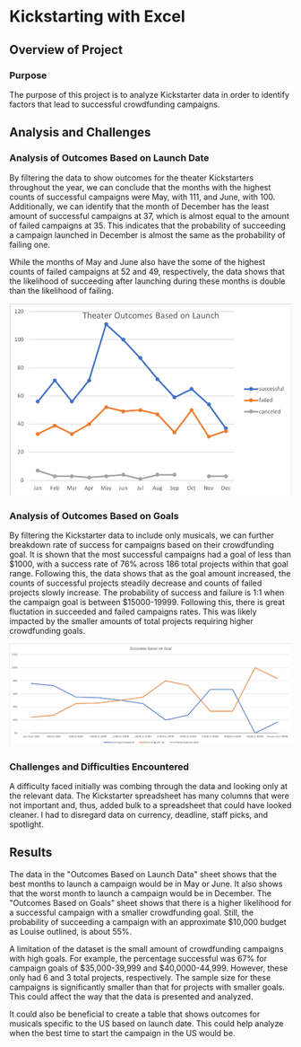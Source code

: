 # Kickstarting with Excel

## Overview of Project

### Purpose

The purpose of this project is to analyze Kickstarter data in order to identify factors that lead to successful crowdfunding campaigns. 

## Analysis and Challenges

### Analysis of Outcomes Based on Launch Date

By filtering the data to show outcomes for the theater Kickstarters throughout the year, we can conclude that the months with the highest counts of successful campaigns were May, with 111, and June, with 100. Additionally, we can identify that the month of December has the least amount of successful campaigns at 37, which is almost equal to the amount of failed campaigns at 35. This indicates that the probability of succeeding a campaign launched in December is almost the same as the probability of failing one. 

While the months of May and June also have the some of the highest counts of failed campaigns at 52 and 49, respectively, the data shows that the likelihood of succeeding after launching during these months is double than the likelihood of failing. 

![Theater Outcomes Vs Launch](Theater_Outcomes_vs_Launch.png)

### Analysis of Outcomes Based on Goals

By filtering the Kickstarter data to include only musicals, we can further breakdown rate of success for campaigns based on their crowdfunding goal. It is shown that the most successful campaigns had a goal of less than $1000, with a success rate of 76% across 186 total projects within that goal range. Following this, the data shows that as the goal amount increased, the counts of successful projects steadily decrease and counts of failed projects slowly increase. The probability of success and failure is 1:1 when the campaign goal is between $15000-19999. Following this, there is great fluctation in succeeded and failed campaigns rates. This was likely impacted by the smaller amounts of total projects requiring higher crowdfunding goals.

![Outcomes Vs Goals](Outcomes_vs_Goals.png)

### Challenges and Difficulties Encountered

A difficulty faced initially was combing through the data and looking only at the relevant data. The Kickstarter spreadsheet has many columns that were not important and, thus, added bulk to a spreadsheet that could have looked cleaner. I had to disregard data on currency, deadline, staff picks, and spotlight. 

## Results

The data in the "Outcomes Based on Launch Data" sheet shows that the best months to launch a campaign would be in May or June. It also shows that the worst month to launch a campaign would be in December. The "Outcomes Based on Goals" sheet shows that there is a higher likelihood for a successful campaign with a smaller crowdfunding goal. Still, the probability of succeeding a campaign with an approximate $10,000 budget as Louise outlined, is about 55%.

A limitation of the dataset is the small amount of crowdfunding campaigns with high goals. For example, the percentage successful was 67% for campaign goals of $35,000-39,999 and $40,0000-44,999. However, these only had 6 and 3 total projects, respectively. The sample size for these campaigns is significantly smaller than that for projects with smaller goals. This could affect the way that the data is presented and analyzed. 

It could also be beneficial to create a table that shows outcomes for musicals specific to the US based on launch date. This could help analyze when the best time to start the campaign in the US would be. 
